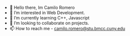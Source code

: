 - 👋 Hello there, Im Camilo Romero 
- 👀 I’m interested in Web Development.
- 🌱 I’m currently learning C++, Javascript
- 💞️ I’m looking to collaborate on projects.
- 📫 How to reach me - camilo.romero@stu.bmcc.cuny.edu

<!---
RomeroCamilo/RomeroCamilo is a ✨ special ✨ repository because its `README.md` (this file) appears on your GitHub profile.
You can click the Preview link to take a look at your changes.
--->
